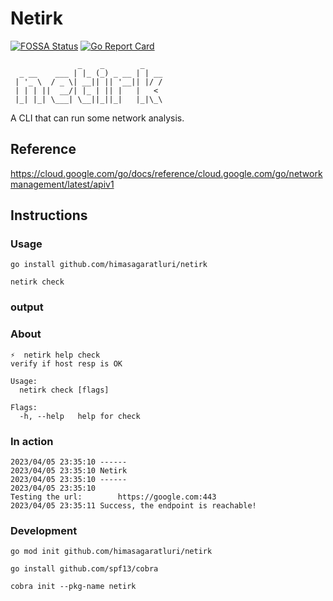 # Netirk
[![FOSSA Status](https://app.fossa.com/api/projects/git%2Bgithub.com%2Fhimasagaratluri%2Fnetirk.svg?type=shield)](https://app.fossa.com/projects/git%2Bgithub.com%2Fhimasagaratluri%2Fnetirk?ref=badge_shield) [![Go Report Card](https://goreportcard.com/badge/github.com/himasagaratluri/netirk)](https://goreportcard.com/report/github.com/himasagaratluri/netirk)

```(shell)
               _    _        _    
  _ __    ___ | |_ (_) _ __ | | __
 | '_ \  / _ \| __|| || '__|| |/ /
 | | | ||  __/| |_ | || |   |   < 
 |_| |_| \___| \__||_||_|   |_|\_\
```

A CLI that can run some network analysis.

## Reference
https://cloud.google.com/go/docs/reference/cloud.google.com/go/networkmanagement/latest/apiv1

## Instructions

### Usage

```(shell)
go install github.com/himasagaratluri/netirk

netirk check
```

### output

### About

```(shell)
⚡  netirk help check
verify if host resp is OK

Usage:
  netirk check [flags]

Flags:
  -h, --help   help for check
```

### In action

```(shell)
2023/04/05 23:35:10 ------
2023/04/05 23:35:10 Netirk
2023/04/05 23:35:10 ------
2023/04/05 23:35:10 
Testing the url:        https://google.com:443
2023/04/05 23:35:11 Success, the endpoint is reachable!  
```

### Development

```(shell)
go mod init github.com/himasagaratluri/netirk

go install github.com/spf13/cobra

cobra init --pkg-name netirk
```
